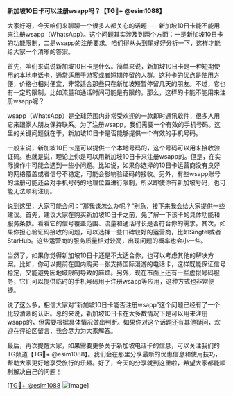 **新加坡10日卡可以注册wsapp吗？【TG💪+ @esim1088】**

大家好呀，今天咱们来聊聊一个很多人都关心的话题——新加坡10日卡能不能用来注册wsapp（WhatsApp）。这个问题其实涉及到两个方面：一是新加坡10日卡的功能限制，二是wsapp的注册要求。咱们得从头到尾好好分析一下，这样才能给大家一个清晰的答案。

首先，咱们来说说新加坡10日卡是什么。简单来说，新加坡10日卡是一种短期使用的本地电话卡，通常适用于游客或者短期停留的人群。这种卡的优点是使用方便，价格也相对便宜，非常适合那些只在新加坡短暂停留几天的朋友。不过，它也有一定的限制，比如流量和通话时间可能是有限的。那么，这样的卡能不能用来注册wsapp呢？

wsapp（WhatsApp）是全球范围内非常受欢迎的一款即时通讯软件，很多人用它来跟家人朋友保持联系。为了注册wsapp，我们需要一个有效的手机号码。这里的关键问题就在于，新加坡10日卡是否能够提供一个有效的手机号码。

一般来说，新加坡10日卡是可以提供一个本地号码的，这个号码可以用来接收验证码。也就是说，理论上你是可以用新加坡10日卡来注册wsapp的。但是，在实际操作中可能会遇到一些小问题。比如说，如果你选择的10日卡运营商没有良好的网络覆盖或者信号不稳定，可能会影响验证码的接收。另外，有些wsapp账号的注册可能还会对手机号码的地理位置进行限制，所以即使你有新加坡号码，也可能无法顺利注册。

说到这里，大家可能会问：“那我该怎么办呢？”别急，接下来我会给大家提供一些建议。首先，建议大家在购买新加坡10日卡之前，先了解一下该卡的具体功能和服务条款。看看它的信号覆盖范围、流量和通话时长是否符合你的需求。其次，如果你担心验证码接收的问题，可以选择一些口碑较好的运营商，比如Singtel或者StarHub。这些运营商的服务质量相对较高，出现问题的概率也会小一些。

当然了，如果你觉得新加坡10日卡还是不太适合你，也可以考虑其他的解决方案。比如，你可以提前在国内购买一张支持国际漫游的电话卡，这样既能保证信号稳定，又能避免因地域限制导致的麻烦。另外，现在市面上还有一些虚拟号码服务，它们可以提供临时的手机号码用于注册wsapp等应用，这种方式也非常便捷。

说了这么多，相信大家对“新加坡10日卡能否注册wsapp”这个问题已经有了一个比较清晰的认识。总的来说，新加坡10日卡在大多数情况下是可以用来注册wsapp的，但需要根据具体情况做出判断。如果你对这个话题还有其他疑问，欢迎在评论区留言，我会尽力为大家解答。

最后，再次提醒大家，如果需要更多关于新加坡电话卡的信息，可以关注我们的TG频道【TG💪+ @esim1088】。我们会在那里分享最新的优惠信息和使用技巧，帮助大家更好地享受旅行的乐趣。好了，今天的分享就到这里啦，希望大家都能顺利解决自己的问题！

[[TG💪+ @esim1088](https://t.me/s/esim1088) ![Image](https://i.postimg.cc/4NQfJmqS/Snipaste-2025-05-13-00-14-12.png)]